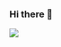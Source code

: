 ### Hi there 👋
[![](https://banner.codetree.ai/v1/banner/qqa12345)](https://www.codetree.ai/profiles/qqa12345)
